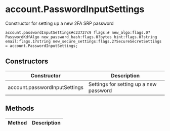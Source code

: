 # account.PasswordInputSettings
Constructor for setting up a new 2FA SRP password

```
account.passwordInputSettings#c23727c9 flags:# new_algo:flags.0?PasswordKdfAlgo new_password_hash:flags.0?bytes hint:flags.0?string email:flags.1?string new_secure_settings:flags.2?SecureSecretSettings = account.PasswordInputSettings;
```

## Constructors
| Constructor | Description |
| ---- | ----------- |
| account.passwordInputSettings | Settings for setting up a new password |


## Methods
| Method | Description |
| ---- | ----------- |


